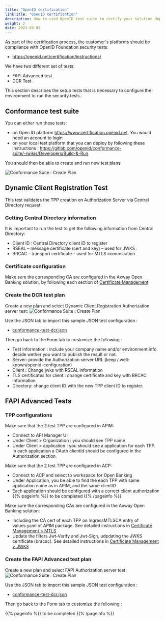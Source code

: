 ```yaml
---
title: "OpenID certification"
linkTitle: "OpenID certification"
description: How to used OpenID test suite to certify your solution deployment
weight: 2
date: 2021-09-02
---
```


As part of the certification process, the customer´s platforms should be compliance with OpenID Foundation security tests:

* <https://openid.net/certification/instructions/>

We have two different set of tests:

* FAPI Advanced test .
* DCR Test .

This section describes the setup tests that is necessary to configure the environment to run the security tests. 

## Conformance test suite

You can either run these tests:

* on Open ID platform <https://www.certification.openid.net>. You would need an account to login
* on your local test platform that you can deploy by following these instructions : <https://gitlab.com/openid/conformance-suite/-/wikis/Developers/Build-&-Run>

You should then be able to create and run new test plans

![Conformance Suite : Create Plan](/Images/conformance-suite/create-plan.png)

## Dynamic Client Registration Test

This test validates the TPP creation on Authorization Server via Central Directory request.

### Getting Central Directory information

It is important to run the test to get the following information from Central Directory:

* Client ID : Central Directory client ID to register
* RSEAL – message certificate (cert and key) – used for JWKS .
* BRCAC – transport certificate – used for MTLS comunication

### Certificate configuration

Make sure the corresponding CA are configured in the Axway Open Banking solution, by following each section of [Certificate Management](/docs/configuration/certificate-management)

### Create the DCR test plan

Create a new plan and select Dynamic Client Registration Authorization server test:
![Conformance Suite : Create Plan](/Images/conformance-suite/dcr-plan-select.png)

Use the JSON tab to import this sample JSON test configuration :

* [conformance-test-dcr.json](/sample-files/conformance-test-dcr.json)

Then go back to the Form tab to customize the following :

* Test Information : include your company name and/or environment info. decide wether you want to publish the result or not.
* Server: provide the Authorization server URL (keep /.well-known/openid-configuration)
* Client : Change jwks with RSEAL information
* TLS certificates for client :  change certificate and key with BRCAC information
* Directory: change client ID with the new TPP client ID to register.

## FAPI Advanced Tests

### TPP configurations

Make sure that the 2 test TPP are configured in APIM:

* Connect to API Manager UI
* Under Client > Organization : you should see TPP name
* Under Client > application : you should see a application for each TPP. In each application a OAuth clientId should be configured in the Authorization section.

Make sure that the 2 test TPP are configured in ACP:

* Connect to ACP and select to workspace for Open Banking
* Under Application, you be able to find the each TPP with same application name as in APIM, and the same clientID 
* Each application should be configured with a correct client authorization
{{% pageinfo %}}
to be completed
{{% /pageinfo %}}

Make sure the corresponding CAs are configured in the Axway Open Banking solution:

* Including the CA cert of each TPP on IngressMTLSCA entry of values.yaml of APIM package. See detailed instructions in [Certificate Management > MTLS](/docs/configuration/certificate-management/mtls)
* Update the filters Jwt-Verify and Jwt-Sign, udpdating the JWKS certificate (bracac). See detailed instructions in [Certificate Management > JWKS](/docs/configuration/certificate-management/jwks)

### Create the FAPI Advanced test plan

Create a new plan and select FAPI Authorization server test:
![Conformance Suite : Create Plan](/Images/conformance-suite/fapi-plan-select.png)

Use the JSON tab to import this sample JSON test configuration :

* [conformance-test-dcr.json](/sample-files/conformance-test-fapi.json)

Then go back to the Form tab to customize the following :

{{% pageinfo %}}
to be completed
{{% /pageinfo %}}